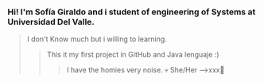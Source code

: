 ### Hi! I'm Sofía Giraldo and i student of engineering of Systems at Universidad Del Valle.
> I don't Know much but i willing to learning.
>> This it my first project in GitHub and Java lenguaje :)
>>> I have the homies very noise. 💀
> She/Her 
-->xxx🌼

